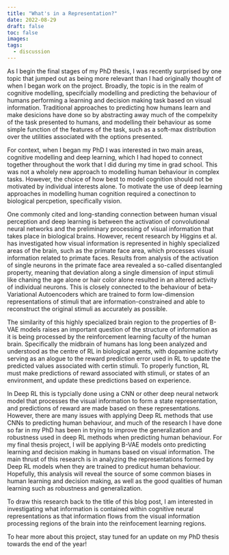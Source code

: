```yaml
---
title: "What's in a Representation?"
date: 2022-08-29
draft: false
toc: false
images:
tags:
  - discussion
---
```



As I begin the final stages of my PhD thesis, I was recently surprised by one topic that jumped out as being more relevant than I had originally thought of when I began work on the project. Broadly, the topic is in the realm of cognitive modelling, specifcially modelling and predicting the behaviour of humans performing a learning and decision making task based on visual information. Traditional approaches to predicting how humans learn and make desicions have done so by abstracting away much of the compelxity of the task presented to humans, and modelling their behaviour as some simple function of the features of the task, such as a soft-max distribution over the utilities associated with the options presented. 

For context, when I began my PhD I was interested in two main areas, cognitive modelling and deep learning, which I had hoped to connect together throughout the work that I did during my time in grad school. This was not a wholely new approach to modelling human behaviour in complex tasks. However, the choice of how best to model cognition should not be motivated by individual interests alone. To motivate the use of deep learning approaches in modelling human cognition required a conectinon to biological percpetion, specifically vision. 

One commonly cited and long-standing connection between human visual perception and deep learning is between the activation of convolutional neural networks and the preliminary processing of visual information that takes place in biological brains. However, recent research by Higgins et al. has investigated how visual information is represented in highly specialized areas of the brain, such as the primate face area, which processes visual information related to primate faces. Results from analysis of the activation of single neurons in the primate face area revealed a so-called disentangled property, meaning that deviation along a single dimension of input stimuli like chaning the age alone or hair color alone resulted in an altered activity of individual neurons. This is closely connected to the behaviour of beta-Variational Autoencoders which are trained to form low-dimension representations of stimuli that are information-constrained and able to reconstruct the original stimuli as accurately as possible. 

The similarity of this highly specialized brain region to the properties of B-VAE models raises an important question of the structure of information as it is being processed by the reinforcement learning faculty of the human brain. Specifically the midbrain of humans has long been analyzed and understood as the centre of RL in biological agents, with dopamine acitivty serving as an alogue to the reward prediction error used in RL to update the predicted values associated with certin stimuli. To properly function, RL must make predictions of reward associated with stimuli, or states of an environment, and update these predictions based on experience. 

In Deep RL this is typcially done using a CNN or other deep neural network model that processes the visual information to form a state representation, and predictions of reward are made based on these representations. However, there are many issues with applying Deep RL methods that use CNNs to predicting human behaviour, and much of the research I have done so far in my PhD has been in trying to improve the generalization and robustness used in deep RL methods when predicting human behaviour. For my final thesis project, I will be applying B-VAE models onto predicting learning and decision making in humans based on visual information. The main thrust of this research is in analyzing the representations formed by Deep RL models when they are trained to predicut human behaviour. Hopefully, this analysis will reveal the source of some common biases in human learning and decision making, as well as the good qualities of human learning such as robustness and generalization. 

To draw this research back to the title of this blog post, I am interested in investigating what information is contained within cognitive neural representations as that information flows from the visual information processing regions of the brain into the reinfocement learning regions. 

To hear more about this project, stay tuned for an update on my PhD thesis towards the end of the year!